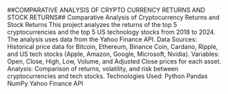 ##COMPARATIVE ANALYSIS OF CRYPTO CURRENCY RETURNS AND STOCK RETURNS##
Comparative Analysis of Cryptocurrency Returns and Stock Returns  This project analyzes the returns of the top 5 cryptocurrencies and the top 5 US technology stocks from 2018 to 2024. The analysis uses data from the Yahoo Finance API.  Data Sources: Historical price data for Bitcoin, Ethereum, Binance Coin, Cardano, Ripple, and US tech stocks (Apple, Amazon, Google, Microsoft, Nvidia). Variables: Open, Close, High, Low, Volume, and Adjusted Close prices for each asset. Analysis: Comparison of returns, volatility, and risk between cryptocurrencies and tech stocks.  Technologies Used: Python Pandas NumPy Yahoo Finance API

